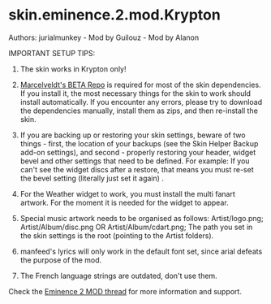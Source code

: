 # skin.eminence.2.mod.Krypton

Authors: jurialmunkey - Mod by Guilouz - Mod by Alanon

IMPORTANT SETUP TIPS: 

1. The skin works in Krypton only!

2. [Marcelveldt's BETA Repo](https://github.com/marcelveldt/repository.marcelveldt/blob/master/repository.marcelveldt/repository.marcelveldt-1.0.1.zip) is required for most of the skin dependencies. If you install it, the most necessary things for the skin to work should install automatically. If you encounter any errors, please try to download the dependencies manually, install them as zips, and then re-install the skin.

3. If you are backing up or restoring your skin settings, beware of two things - first, the location of your backups (see the Skin Helper Backup add-on settings), and second - properly restoring your header, widget bevel and other settings that need to be defined. For example: If you can't see the widget discs after a restore, that means you must re-set the bevel setting (literally just set it again) .

4. For the Weather widget to work, you must install the multi fanart artwork. For the moment it is needed for the widget to appear.

5. Special music artwork needs to be organised as follows: 
   Artist/logo.png;
   Artist/Album/disc.png OR Artist/Album/cdart.png;
   The path you set in the skin settings is the root (pointing to the Artist folders).

6. manfeed's lyrics will only work in the default font set, since arial defeats the purpose of the mod.

7. The French language strings are outdated, don't use them.



Check the [Eminence 2 MOD thread](http://forum.kodi.tv/showthread.php?tid=307568) for more information and support.

